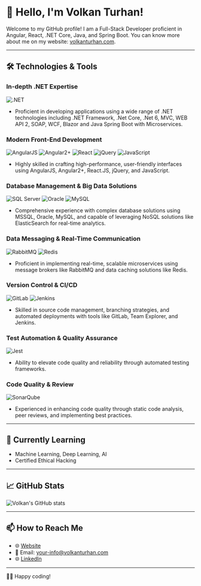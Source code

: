 # 👋 Hello, I'm Volkan Turhan!

Welcome to my GitHub profile! I am a Full-Stack Developer proficient in Angular, React, .NET Core, Java, and Spring Boot. You can know more about me on my website: [volkanturhan.com](https://volkanturhan.com/).

---

## 🛠️ Technologies & Tools

### In-depth .NET Expertise
![.NET](https://img.shields.io/badge/-.NET-5C2D91?style=flat&logo=.net&logoColor=white)
- Proficient in developing applications using a wide range of .NET technologies including .NET Framework, .Net Core, .Net 6, MVC, WEB API 2, SOAP, WCF, Blazor and Java Spring Boot with Microservices.

### Modern Front-End Development
![AngularJS](https://img.shields.io/badge/-AngularJS-A6120D?style=flat&logo=angularjs&logoColor=white) ![Angular2+](https://img.shields.io/badge/-Angular2+-DD0031?style=flat&logo=angular&logoColor=white) ![React](https://img.shields.io/badge/-React-61DAFB?style=flat&logo=react&logoColor=white) ![jQuery](https://img.shields.io/badge/-jQuery-0769AD?style=flat&logo=jquery&logoColor=white) ![JavaScript](https://img.shields.io/badge/-JavaScript-F7DF1E?style=flat&logo=javascript&logoColor=black)
- Highly skilled in crafting high-performance, user-friendly interfaces using AngularJS, Angular2+, React.JS, jQuery, and JavaScript.

### Database Management & Big Data Solutions
![SQL Server](https://img.shields.io/badge/-SQL_Server-CC2927?style=flat&logo=microsoft-sql-server&logoColor=white) ![Oracle](https://img.shields.io/badge/-Oracle-F80000?style=flat&logo=oracle&logoColor=white) ![MySQL](https://img.shields.io/badge/-MySQL-4479A1?style=flat&logo=mysql&logoColor=white)
- Comprehensive experience with complex database solutions using MSSQL, Oracle, MySQL, and capable of leveraging NoSQL solutions like ElasticSearch for real-time analytics.

### Data Messaging & Real-Time Communication
![RabbitMQ](https://img.shields.io/badge/-RabbitMQ-FF6600?style=flat&logo=rabbitmq&logoColor=white) ![Redis](https://img.shields.io/badge/-Redis-DC382D?style=flat&logo=redis&logoColor=white)
- Proficient in implementing real-time, scalable microservices using message brokers like RabbitMQ and data caching solutions like Redis.

### Version Control & CI/CD
![GitLab](https://img.shields.io/badge/-GitLab-FCA121?style=flat&logo=gitlab&logoColor=white) ![Jenkins](https://img.shields.io/badge/-Jenkins-D24939?style=flat&logo=jenkins&logoColor=white)
- Skilled in source code management, branching strategies, and automated deployments with tools like GitLab, Team Explorer, and Jenkins.

### Test Automation & Quality Assurance
![Jest](https://img.shields.io/badge/-Jest-C21325?style=flat&logo=jest&logoColor=white)
- Ability to elevate code quality and reliability through automated testing frameworks.

### Code Quality & Review
![SonarQube](https://img.shields.io/badge/-SonarQube-4E9BCD?style=flat&logo=sonarqube&logoColor=white)
- Experienced in enhancing code quality through static code analysis, peer reviews, and implementing best practices.


---

## 🌱 Currently Learning

- Machine Learning, Deep Learning, AI
- Certified Ethical Hacking

---

## 📈 GitHub Stats

![Volkan's GitHub stats](https://github-readme-stats.vercel.app/api?username=volkanturhan&show_icons=true&theme=tokyonight)

---

## 📫 How to Reach Me

- 🌐 [Website](https://volkanturhan.com/)
- 📧 Email: your-info@volkanturhan.com
- 🌐 [LinkedIn](https://www.linkedin.com/in/volkan-turhan/)

---

👨‍💻 Happy coding!
